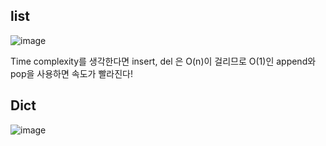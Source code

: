## **list**

![image](https://user-images.githubusercontent.com/36908476/96329738-c9acac00-108a-11eb-83e7-f368535be546.png)


Time complexity를 생각한다면 insert, del 은 O(n)이 걸리므로 O(1)인 append와 pop을 사용하면 속도가 빨라진다!

## **Dict**
![image](https://user-images.githubusercontent.com/36908476/96329757-d7623180-108a-11eb-8bd7-7b8e9e956978.png)

